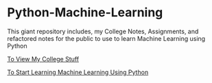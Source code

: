 # Python-Machine-Learning
This giant repository includes, my College Notes, Assignments, and refactored notes for the public to use to learn Machine Learning using Python


[To View My College Stuff](./1MAI1%20Wiki/README.md)

[To Start Learning Machine Learning Using Python](./Machine%20Learning%20Using%20Python/README.md)